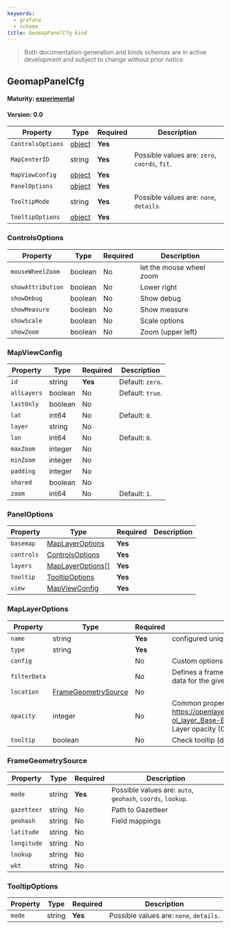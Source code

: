 ```yaml
---
keywords:
  - grafana
  - schema
title: GeomapPanelCfg kind
---
```

> Both documentation generation and kinds schemas are in active development and subject to change without prior notice.

## GeomapPanelCfg

#### Maturity: [experimental](../../../maturity/#experimental)
#### Version: 0.0



| Property          | Type                       | Required | Description                                   |
|-------------------|----------------------------|----------|-----------------------------------------------|
| `ControlsOptions` | [object](#controlsoptions) | **Yes**  |                                               |
| `MapCenterID`     | string                     | **Yes**  | Possible values are: `zero`, `coords`, `fit`. |
| `MapViewConfig`   | [object](#mapviewconfig)   | **Yes**  |                                               |
| `PanelOptions`    | [object](#paneloptions)    | **Yes**  |                                               |
| `TooltipMode`     | string                     | **Yes**  | Possible values are: `none`, `details`.       |
| `TooltipOptions`  | [object](#tooltipoptions)  | **Yes**  |                                               |

### ControlsOptions

| Property          | Type    | Required | Description              |
|-------------------|---------|----------|--------------------------|
| `mouseWheelZoom`  | boolean | No       | let the mouse wheel zoom |
| `showAttribution` | boolean | No       | Lower right              |
| `showDebug`       | boolean | No       | Show debug               |
| `showMeasure`     | boolean | No       | Show measure             |
| `showScale`       | boolean | No       | Scale options            |
| `showZoom`        | boolean | No       | Zoom (upper left)        |

### MapViewConfig

| Property    | Type    | Required | Description      |
|-------------|---------|----------|------------------|
| `id`        | string  | **Yes**  | Default: `zero`. |
| `allLayers` | boolean | No       | Default: `true`. |
| `lastOnly`  | boolean | No       |                  |
| `lat`       | int64   | No       | Default: `0`.    |
| `layer`     | string  | No       |                  |
| `lon`       | int64   | No       | Default: `0`.    |
| `maxZoom`   | integer | No       |                  |
| `minZoom`   | integer | No       |                  |
| `padding`   | integer | No       |                  |
| `shared`    | boolean | No       |                  |
| `zoom`      | int64   | No       | Default: `1`.    |

### PanelOptions

| Property   | Type                                  | Required | Description |
|------------|---------------------------------------|----------|-------------|
| `basemap`  | [MapLayerOptions](#maplayeroptions)   | **Yes**  |             |
| `controls` | [ControlsOptions](#controlsoptions)   | **Yes**  |             |
| `layers`   | [MapLayerOptions](#maplayeroptions)[] | **Yes**  |             |
| `tooltip`  | [TooltipOptions](#tooltipoptions)     | **Yes**  |             |
| `view`     | [MapViewConfig](#mapviewconfig)       | **Yes**  |             |

### MapLayerOptions

| Property     | Type                                        | Required | Description                                                                                                                |
|--------------|---------------------------------------------|----------|----------------------------------------------------------------------------------------------------------------------------|
| `name`       | string                                      | **Yes**  | configured unique display name                                                                                             |
| `type`       | string                                      | **Yes**  |                                                                                                                            |
| `config`     |                                             | No       | Custom options depending on the type                                                                                       |
| `filterData` |                                             | No       | Defines a frame MatcherConfig that may filter data for the given layer                                                     |
| `location`   | [FrameGeometrySource](#framegeometrysource) | No       |                                                                                                                            |
| `opacity`    | integer                                     | No       | Common properties:<br/>https://openlayers.org/en/latest/apidoc/module-ol_layer_Base-BaseLayer.html<br/>Layer opacity (0-1) |
| `tooltip`    | boolean                                     | No       | Check tooltip (defaults to true)                                                                                           |

### FrameGeometrySource

| Property    | Type   | Required | Description                                                 |
|-------------|--------|----------|-------------------------------------------------------------|
| `mode`      | string | **Yes**  | Possible values are: `auto`, `geohash`, `coords`, `lookup`. |
| `gazetteer` | string | No       | Path to Gazetteer                                           |
| `geohash`   | string | No       | Field mappings                                              |
| `latitude`  | string | No       |                                                             |
| `longitude` | string | No       |                                                             |
| `lookup`    | string | No       |                                                             |
| `wkt`       | string | No       |                                                             |

### TooltipOptions

| Property | Type   | Required | Description                             |
|----------|--------|----------|-----------------------------------------|
| `mode`   | string | **Yes**  | Possible values are: `none`, `details`. |


